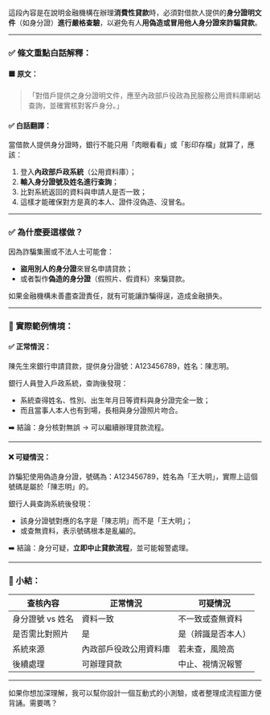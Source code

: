 這段內容是在說明金融機構在辦理**消費性貸款**時，必須對借款人提供的**身分證明文件**（如身分證）**進行嚴格查驗**，以避免有人**用偽造或冒用他人身分證來詐騙貸款**。

---

### ✅ 條文重點白話解釋：

#### 🟦 原文：
> 「對借戶提供之身分證明文件，應至內政部戶役政為民服務公用資料庫網站查詢，並確實核對客戶身分。」

#### ✅ 白話翻譯：

當借款人提供身分證時，銀行不能只用「肉眼看看」或「影印存檔」就算了，應該：
1. 登入**內政部戶政系統**（公用資料庫）；
2. **輸入身分證號及姓名進行查詢**；
3. 比對系統返回的資料與申請人是否一致；
4. 這樣才能確保對方是真的本人、證件沒偽造、沒冒名。

---

### ✅ 為什麼要這樣做？

因為詐騙集團或不法人士可能會：
- **盜用別人的身分證**來冒名申請貸款；
- 或者製作**偽造的身分證**（假照片、假資料）來騙貸款。

如果金融機構未善盡查證責任，就有可能讓詐騙得逞，造成金融損失。

---

### 📌 實際範例情境：

#### ✅ 正常情況：
陳先生來銀行申請貸款，提供身分證號：A123456789，姓名：陳志明。

銀行人員登入戶政系統，查詢後發現：
- 系統查得姓名、性別、出生年月日等資料與身分證完全一致；
- 而且當事人本人也有到場，長相與身分證照片吻合。

➡️ 結論：身分核對無誤 → 可以繼續辦理貸款流程。

---

#### ❌ 可疑情況：

詐騙犯使用偽造身分證，號碼為：A123456789，姓名為「王大明」，實際上這個號碼是屬於「陳志明」的。

銀行人員查詢系統後發現：
- 該身分證號對應的名字是「陳志明」而不是「王大明」；
- 或查無資料，表示號碼根本是亂編的。

➡️ 結論：身分可疑，**立即中止貸款流程**，並可能報警處理。

---

### 📝 小結：

| 查核內容 | 正常情況 | 可疑情況 |
|-----------|-------------|--------------|
| 身分證號 vs 姓名 | 資料一致 | 不一致或查無資料 |
| 是否需比對照片 | 是 | 是（辨識是否本人） |
| 系統來源 | 內政部戶役政公用資料庫 | 若未查，風險高 |
| 後續處理 | 可辦理貸款 | 中止、視情況報警 |

---

如果你想加深理解，我可以幫你設計一個互動式的小測驗，或者整理成流程圖方便背誦。需要嗎？